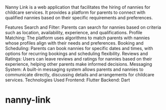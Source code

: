 
Nanny Link is a web application that facilitates the hiring of nannies for childcare services. It provides a platform for parents to connect with qualified nannies based on their specific requirements and preferences.

Features
Search and Filter: Parents can search for nannies based on criteria such as location, availability, experience, and qualifications.
Profile Matching: The platform uses algorithms to match parents with nannies whose profiles align with their needs and preferences.
Booking and Scheduling: Parents can book nannies for specific dates and times, with options for recurring bookings and scheduling flexibility.
Reviews and Ratings: Users can leave reviews and ratings for nannies based on their experience, helping other parents make informed decisions.
Messaging System: A built-in messaging system allows parents and nannies to communicate directly, discussing details and arrangements for childcare services.
Technologies Used
Frontend: Flutter
Backend: Dart
# nanny-link
